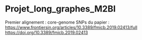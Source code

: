 # Projet_long_graphes_M2BI
Premier alignement : core-genome SNPs du papier : https://www.frontiersin.org/articles/10.3389/fmicb.2019.02413/full
https://doi.org/10.3389/fmicb.2019.02413
